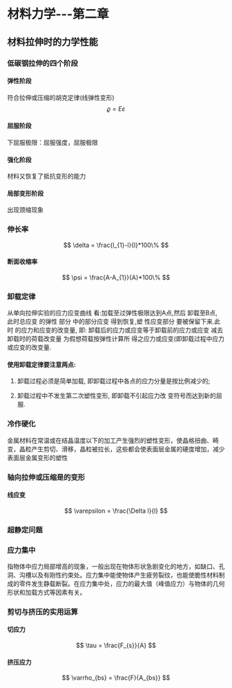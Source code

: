 # 材料力学---第二章

## 材料拉伸时的力学性能

### 低碳钢拉伸的四个阶段

#### 弹性阶段

符合拉伸或压缩的胡克定律(线弹性变形)
$$
\varrho = E\varepsilon
$$

#### 屈服阶段

下屈服极限：屈服强度，屈服极限

#### 强化阶段

材料又恢复了抵抗变形的能力

#### 局部变形阶段

出现颈缩现象

### 伸长率

$$
\delta = \frac{l_{1}-l}{l}*100\%
$$

#### 断面收缩率

$$
\psi = \frac{A-A_{1}}{A}*100\% 
$$

### 卸载定律

从单向拉伸实验的应力应变曲线 看:加载至过弹性极限达到A点,然后 卸载至B点, 此时总应变 的弹性 部分 中的部分应变 得到恢复,塑 性应变部分 要被保留下来.此时 的应力和应变的改变量, 即: 卸载后的应力或应变等于卸载前的应力或应变 减去卸载时的荷载改变量 为假想荷载按弹性计算所  得之应力或应变(即卸载过程中应力或应变的改变量.

#### 使用卸载定律要注意两点:

1.  卸载过程必须是简单加载, 即卸载过程中各点的应力分量是按比例减少的;

2.  卸载过程中不发生第二次塑性变形, 即卸载不引起应力改 变符号而达到新的屈服.

### 冷作硬化

金属材料在常温或在结晶温度以下的加工产生强烈的塑性变形，使晶格扭曲、畸变，晶粒产生剪切、滑移，晶粒被拉长，这些都会使表面层金属的硬度增加，减少表面层金属变形的塑性

### 轴向拉伸或压缩是的变形

#### 线应变

$$
\varepsilon = \frac{\Delta l}{l} 
$$

### 超静定问题



### 应力集中

指物体中应力局部增高的现象，一般出现在物体形状急剧变化的地方，如缺口、孔洞、沟槽以及有刚性约束处。应力集中能使物体产生疲劳裂纹，也能使脆性材料制成的零件发生静载断裂。在应力集中处，应力的最大值（峰值应力）与物体的几何形状和加载方式等因素有关。

### 剪切与挤压的实用运算

#### 切应力

$$
\tau = \frac{F_{s}}{A} 
$$



#### 挤压应力

$$
\varrho_{bs} = \frac{F}{A_{bs}} 
$$





